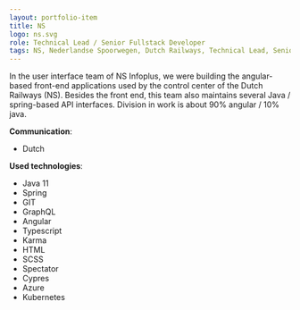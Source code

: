```yaml
---
layout: portfolio-item
title: NS
logo: ns.svg
role: Technical Lead / Senior Fullstack Developer
tags: NS, Nederlandse Spoorwegen, Dutch Railways, Technical Lead, Senior Fullstack Developer
---
```


In the user interface team of NS Infoplus, we were building the angular-based front-end applications
used by the control center of the Dutch Railways (NS). Besides the front end, this team also
maintains several Java / spring-based API interfaces. Division in work is about 90% angular / 10%
java.

**Communication**:

- Dutch

**Used technologies**:

- Java 11
- Spring
- GIT
- GraphQL
- Angular
- Typescript
- Karma
- HTML
- SCSS
- Spectator
- Cypres
- Azure
- Kubernetes

